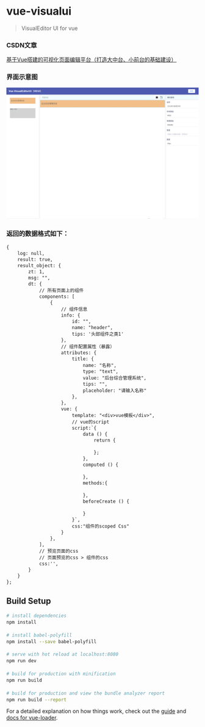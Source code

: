 # vue-visualui

> VisualEditor UI for vue

### CSDN文章
[基于Vue搭建的可视化页面编辑平台（打造大中台、小前台的基础建设）](https://blog.csdn.net/PikaChiu/article/details/105677835)

### 界面示意图
![界面示意图](/src/assets/images/veui-design.png)

### 返回的数据格式如下：
```
{
    log: null,
    result: true,
    result_object: {
        zt: 1,
        msg: "",
        dt: {
            // 所有页面上的组件
            components: [
                {
                    // 组件信息
                    info: {
                        id: "",
                        name: "header",
                        tips: '头部组件之类1'
                    },
                    // 组件配置属性（暴露）
                    attributes: {
                        title: {
                            name: "名称",
                            type: "text",
                            value: "后台综合管理系统",
                            tips: "",
                            placeholder: "请输入名称"
                        },
                    },
                    vue: {
                        template: "<div>vue模板</div>",
                        // vue的script
                        script:`{
                            data () {
                                return {
                                    
                                };
                            },
                            computed () {

                            },
                            methods:{

                            },
                            beforeCreate () {

                            }
                        }`,
                        css:"组件的scoped Css"
                    }
                },
            ],
            // 预览页面的css
            // 页面预览的css > 组件的css
            css:'',
        }
    }
};
```

## Build Setup

``` bash
# install dependencies
npm install

# install babel-polyfill
npm install --save babel-polyfill

# serve with hot reload at localhost:8080
npm run dev

# build for production with minification
npm run build

# build for production and view the bundle analyzer report
npm run build --report
```

For a detailed explanation on how things work, check out the [guide](http://vuejs-templates.github.io/webpack/) and [docs for vue-loader](http://vuejs.github.io/vue-loader).

